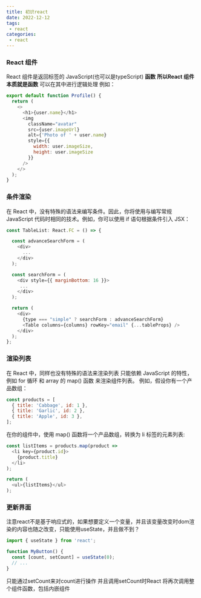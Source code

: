 ```yaml
---
title: 初识react
date: 2022-12-12
tags: 
 - react
categories:
 - react
---
```


### React 组件
React 组件是返回标签的 JavaScript(也可以是typeScript) **函数**
**所以React 组件本质就是函数**
可以在其中进行逻辑处理
例如：
```javascript
export default function Profile() {
  return (
    <>
      <h1>{user.name}</h1>
      <img
        className="avatar"
        src={user.imageUrl}
        alt={'Photo of ' + user.name}
        style={{
          width: user.imageSize,
          height: user.imageSize
        }}
      />
    </>
  );
}
```
### 条件渲染 
在 React 中，没有特殊的语法来编写条件。因此，你将使用与编写常规 JavaScript 代码时相同的技术。例如，你可以使用 if 语句根据条件引入 JSX：
```javascript
const TableList: React.FC = () => {

  const advanceSearchForm = (
    <div>
      ...
    </div>
  );

  const searchForm = (
    <div style={{ marginBottom: 16 }}>
     ...
    </div>
  );

  return (
    <div>
      {type === "simple" ? searchForm : advanceSearchForm}
      <Table columns={columns} rowKey="email" {...tableProps} />
    </div>
  );
};
```

### 渲染列表 
在 React 中，同样也没有特殊的语法来渲染列表
只能依赖 JavaScript 的特性，例如 for 循环 和 array 的 map() 函数 来渲染组件列表。
例如，假设你有一个产品数组：
```javascript
const products = [
  { title: 'Cabbage', id: 1 },
  { title: 'Garlic', id: 2 },
  { title: 'Apple', id: 3 },
];
```
在你的组件中，使用 map() 函数将一个产品数组，转换为 li 标签的元素列表:
```javascript
const listItems = products.map(product =>
  <li key={product.id}>
    {product.title}
  </li>
);

return (
  <ul>{listItems}</ul>
);
```
### 更新界面 
注意react不是基于响应式的，如果想要定义一个变量，并且该变量改变时dom渲染的内容也随之改变，只能使用useState，并且做不到？
```javascript
import { useState } from 'react';

function MyButton() {
  const [count, setCount] = useState(0);
  // ...
}
```
只能通过setCount来对count进行操作
并且调用setCount时React 将再次调用整个组件函数，包括内嵌组件